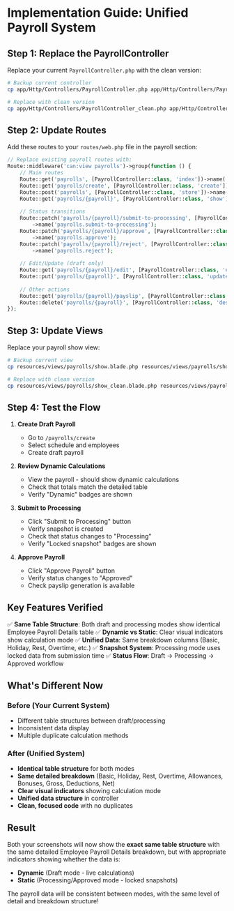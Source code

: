 # Implementation Guide: Unified Payroll System

## Step 1: Replace the PayrollController

Replace your current `PayrollController.php` with the clean version:

```bash
# Backup current controller
cp app/Http/Controllers/PayrollController.php app/Http/Controllers/PayrollController_backup.php

# Replace with clean version
cp app/Http/Controllers/PayrollController_clean.php app/Http/Controllers/PayrollController.php
```

## Step 2: Update Routes

Add these routes to your `routes/web.php` file in the payroll section:

```php
// Replace existing payroll routes with:
Route::middleware('can:view payrolls')->group(function () {
    // Main routes
    Route::get('payrolls', [PayrollController::class, 'index'])->name('payrolls.index');
    Route::get('payrolls/create', [PayrollController::class, 'create'])->name('payrolls.create');
    Route::post('payrolls', [PayrollController::class, 'store'])->name('payrolls.store');
    Route::get('payrolls/{payroll}', [PayrollController::class, 'show'])->name('payrolls.show');
    
    // Status transitions
    Route::patch('payrolls/{payroll}/submit-to-processing', [PayrollController::class, 'submitToProcessing'])
        ->name('payrolls.submit-to-processing');
    Route::patch('payrolls/{payroll}/approve', [PayrollController::class, 'approve'])
        ->name('payrolls.approve');
    Route::patch('payrolls/{payroll}/reject', [PayrollController::class, 'reject'])
        ->name('payrolls.reject');
    
    // Edit/Update (draft only)
    Route::get('payrolls/{payroll}/edit', [PayrollController::class, 'edit'])->name('payrolls.edit');
    Route::put('payrolls/{payroll}', [PayrollController::class, 'update'])->name('payrolls.update');
    
    // Other actions
    Route::get('payrolls/{payroll}/payslip', [PayrollController::class, 'payslip'])->name('payrolls.payslip');
    Route::delete('payrolls/{payroll}', [PayrollController::class, 'destroy'])->name('payrolls.destroy');
});
```

## Step 3: Update Views

Replace your payroll show view:

```bash
# Backup current view
cp resources/views/payrolls/show.blade.php resources/views/payrolls/show_backup.blade.php

# Replace with clean version  
cp resources/views/payrolls/show_clean.blade.php resources/views/payrolls/show.blade.php
```

## Step 4: Test the Flow

1. **Create Draft Payroll**
   - Go to `/payrolls/create`
   - Select schedule and employees
   - Create draft payroll

2. **Review Dynamic Calculations**
   - View the payroll - should show dynamic calculations
   - Check that totals match the detailed table
   - Verify "Dynamic" badges are shown

3. **Submit to Processing**
   - Click "Submit to Processing" button
   - Verify snapshot is created
   - Check that status changes to "Processing"
   - Verify "Locked snapshot" badges are shown

4. **Approve Payroll**
   - Click "Approve Payroll" button
   - Verify status changes to "Approved"
   - Check payslip generation is available

## Key Features Verified

✅ **Same Table Structure**: Both draft and processing modes show identical Employee Payroll Details table
✅ **Dynamic vs Static**: Clear visual indicators show calculation mode
✅ **Unified Data**: Same breakdown columns (Basic, Holiday, Rest, Overtime, etc.)
✅ **Snapshot System**: Processing mode uses locked data from submission time
✅ **Status Flow**: Draft → Processing → Approved workflow

## What's Different Now

### Before (Your Current System)
- Different table structures between draft/processing
- Inconsistent data display
- Multiple duplicate calculation methods

### After (Unified System)
- **Identical table structure** for both modes
- **Same detailed breakdown** (Basic, Holiday, Rest, Overtime, Allowances, Bonuses, Gross, Deductions, Net)
- **Clear visual indicators** showing calculation mode
- **Unified data structure** in controller
- **Clean, focused code** with no duplicates

## Result

Both your screenshots will now show the **exact same table structure** with the same detailed Employee Payroll Details breakdown, but with appropriate indicators showing whether the data is:

- **Dynamic** (Draft mode - live calculations)
- **Static** (Processing/Approved mode - locked snapshots)

The payroll data will be consistent between modes, with the same level of detail and breakdown structure!
